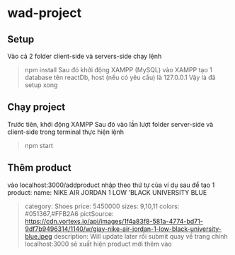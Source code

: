# wad-project
## Setup
Vào cả 2 folder client-side và servers-side chạy lệnh 
> npm install
Sau đó khởi động XAMPP (MySQL)
vào XAMPP tạo 1 database tên reactDb, host (nếu có yêu cầu) là 127.0.0.1
Vậy là đã setup xong
## Chạy project
Trước tiên, khởi động XAMPP
Sau đó vào lần lượt folder server-side và client-side trong terminal thực hiện lệnh
> npm start
## Thêm product
vào localhost:3000/addproduct
nhập theo thứ tự của ví dụ sau để tạo 1 product:
name: NIKE AIR JORDAN 1 LOW 'BLACK UNIVERSITY BLUE
> category: Shoes
> price: 5450000
> sizes: 9,10,11
> colors: #051367,#FFB2A6
> pictSource: https://cdn.vortexs.io/api/images/1f4a83f8-581a-4774-bd71-9df7b9496314/1140/w/giay-nike-air-jordan-1-low-black-university-blue.jpeg
> description: Will update later
rồi submit
quay về trang chính
> localhost:3000
sẽ xuất hiện product mới thêm vào



